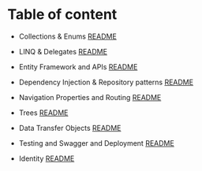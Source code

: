 # Table of content



* Collections & Enums [README](https://github.com/ammarAltarawneh/reading-notes/blob/main/Collections_%26_Enums.md)

* LINQ & Delegates [README](https://github.com/ammarAltarawneh/reading-notes/blob/main/LINQ%26Delegates.md)

* Entity Framework and APIs [README](https://github.com/ammarAltarawneh/reading-notes/blob/main/EntityFrameworkAndAPIs.md)

* Dependency Injection & Repository patterns [README](https://github.com/ammarAltarawneh/reading-notes/blob/main/DependencyInjection.md)

* Navigation Properties and Routing [README](https://github.com/ammarAltarawneh/reading-notes/blob/main/NavigationProperties%26Routing.md)

* Trees [README](https://github.com/ammarAltarawneh/reading-notes/blob/main/Trees.md)

* Data Transfer Objects [README](https://github.com/ammarAltarawneh/reading-notes/blob/main/DTOs.md)

* Testing and Swagger and Deployment [README](https://github.com/ammarAltarawneh/reading-notes/blob/main/TestingSwaggerDeployment.md)

* Identity [README](https://github.com/ammarAltarawneh/reading-notes/blob/main/Identity.md)